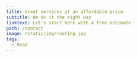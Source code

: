 ```yaml
---
title: Great services at an affordable price
subtitle: We do it the right way
linktext: Let's start here with a free estimate
path: /contact
image: /static/img/roofing.jpg
tags:
  - head
---
```

